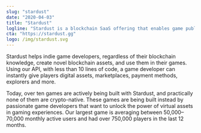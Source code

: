 ```yaml
---
slug: "stardust"
date: "2020-04-03"
title: "Stardust"
logline: "Stardust is a blockchain SaaS offering that enables game publishers to easily create and implement blockchain assets into their games."
cta: "https://stardust.gg"
logo: /img/stardust.svg
---
```


Stardust helps indie game developers, regardless of their blockchain knowledge, create novel blockchain assets, and use them in their games. Using our API, with less than 10 lines of code, a game developer can instantly give players digital assets, marketplaces, payment methods, explorers and more.

Today, over ten games are actively being built with Stardust, and practically none of them are crypto-native. These games are being built instead by passionate game developers that want to unlock the power of virtual assets in gaming experiences. Our largest game is averaging between 50,000–70,000 monthly active users and had over 750,000 players in the last 12 months.
